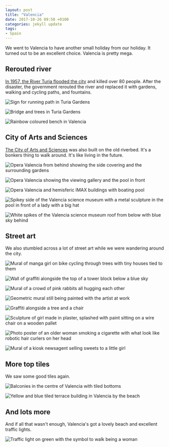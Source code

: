 ```yaml
---
layout: post
title: "Valencia"
date: 2017-10-26 09:50 +0100
categories: jekyll update
tags:
- Spain
---
```


We went to Valencia to have another small holiday from our holiday. It turned out to be an excellent choice. Valencia is pretty mega.

## Rerouted river

[In 1957, the River Turia flooded the city](https://en.m.wikipedia.org/wiki/1957_Valencia_flood) and killed over 80 people. After the disaster, the government rerouted the river and replaced it with gardens, walking and cycling paths, and fountains. 

![Sign for running path in Turia Gardens](https://github.com/tombye/trexit/raw/gh-pages/assets/images/sign-for-running-path.jpg)

![Bridge and trees in Turia Gardens](https://github.com/tombye/trexit/raw/gh-pages/assets/images/bridge-in-turia-gardens.jpg)

![Rainbow coloured bench in Valencia](https://github.com/tombye/trexit/raw/gh-pages/assets/images/rainbow-bench.jpg)

## City of Arts and Sciences

[The City of Arts and Sciences](https://en.m.wikipedia.org/wiki/City_of_Arts_and_Sciences) was also built on the old riverbed. It's a bonkers thing to walk around. It's like living in the future. 

![Opera Valencia from behind showing the side covering and the surrounding gardens](https://github.com/tombye/trexit/raw/gh-pages/assets/images/opera-valencia-with-surrounding-gardens.jpg)

![Opera Valencia showing the viewing gallery and the pool in front](https://github.com/tombye/trexit/raw/gh-pages/assets/images/opera-valencia-with-viewing-gallery-and-pool.jpg)

![Opera Valencia and hemisferic IMAX buildings with boating pool](https://github.com/tombye/trexit/raw/gh-pages/assets/images/opera-valencia-with-hemisferic-imax-and-pool.jpg)

![Spikey side of the Valencia science museum with a metal sculpture in the pool in front of a lady with a big hat](https://github.com/tombye/trexit/raw/gh-pages/assets/images/valencia-science-museum-with-hat-sculpture.jpg)

![White spikes of the Valencia science museum roof from below with blue sky behind](https://github.com/tombye/trexit/raw/gh-pages/assets/images/valencia-science-museum-roof-from-below.jpg)

## Street art

We also stumbled across a lot of street art while we were wandering around the city. 

![Mural of manga girl on bike cycling through trees with tiny houses tied to them](https://github.com/tombye/trexit/raw/gh-pages/assets/images/mural-manga-girl-on-bike.jpg)

![Wall of graffiti alongside the top of a tower block below a blue sky](https://github.com/tombye/trexit/raw/gh-pages/assets/images/graffiti-with-tower-block-and-sky.jpg)

![Mural of a crowd of pink rabbits all hugging each other](https://github.com/tombye/trexit/raw/gh-pages/assets/images/mural-pink-rabbits.jpg)

![Geometric mural still being painted with the artist at work](https://github.com/tombye/trexit/raw/gh-pages/assets/images/mural-geometric-in-progress.jpg)

![Graffiti alongside a tree and a chair](https://github.com/tombye/trexit/raw/gh-pages/assets/images/graffiti-with-tree-and-chairs.jpg)

![Sculpture of girl made in plaster, splashed with paint sitting on a wire chair on a wooden pallet](https://github.com/tombye/trexit/raw/gh-pages/assets/images/painted-boy-sculpture.jpg)

![Photo poster of an older woman smoking a cigarette with what look like robotic hair curlers on her head](https://github.com/tombye/trexit/raw/gh-pages/assets/images/poster-woman-robot-hair-curlers.jpg)

![Mural of a kiosk newsagent selling sweets to a little girl](https://github.com/tombye/trexit/raw/gh-pages/assets/images/mural-newsagent.jpg)

## More top tiles

We saw some good tiles again.

![Balconies in the centre of Valencia with tiled bottoms](https://github.com/tombye/trexit/raw/gh-pages/assets/images/valencia-balconies-from-below.jpg)

![Yellow and blue tiled terrace building in Valencia by the beach](https://github.com/tombye/trexit/raw/gh-pages/assets/images/valencia-yellow-and-blue-tiled-building.jpg)

## And lots more

And if all that wasn't enough, Valencia's got a lovely beach and excellent traffic lights.

![Traffic light on green with the symbol to walk being a woman](https://github.com/tombye/trexit/raw/gh-pages/assets/images/valencia-green-woman-light.jpg)
